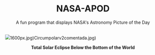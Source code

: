 <div align="center">
  <h1>
    NASA-APOD
  </h1>
</div>
  
<div align="center">
  A fun program that displays NASA's Astronomy Picture of the Day
</div>

<br>

![](https://apod.nasa.gov/apod/image/2403/EclipseAntarctica_Horalek_1500.jpg)1600px.jpg)Circumpolarv2comentada.jpg)

<p align = "center">
  <b>Total Solar Eclipse Below the Bottom of the World</b>
</p>
